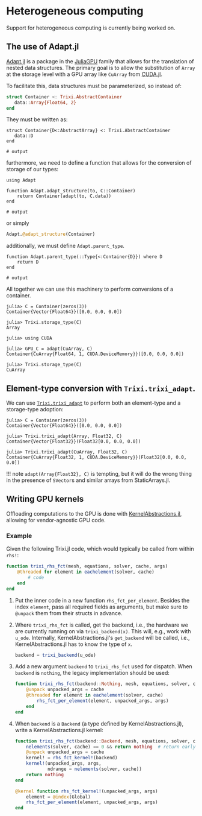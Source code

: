 # Heterogeneous computing

Support for heterogeneous computing is currently being worked on.

## The use of Adapt.jl

[Adapt.jl](https://github.com/JuliaGPU/Adapt.jl) is a package in the
[JuliaGPU](https://github.com/JuliaGPU) family that allows for
the translation of nested data structures. The primary goal is to allow the substitution of `Array` 
at the storage level with a GPU array like `CuArray` from [CUDA.jl](https://github.com/JuliaGPU/CUDA.jl).

To facilitate this, data structures must be parameterized, so instead of:

```julia
struct Container <: Trixi.AbstractContainer
   data::Array{Float64, 2}
end
```

They must be written as:

```jldoctest adapt; output = false, setup=:(import Trixi)
struct Container{D<:AbstractArray} <: Trixi.AbstractContainer
   data::D
end

# output

```

furthermore, we need to define a function that allows for the conversion of storage
of our types: 

```jldoctest adapt; output = false
using Adapt

function Adapt.adapt_structure(to, C::Container)
    return Container(adapt(to, C.data))
end

# output

```

or simply

```julia
Adapt.@adapt_structure(Container)
```

additionally, we must define `Adapt.parent_type`.

```jldoctest adapt; output = false
function Adapt.parent_type(::Type{<:Container{D}}) where D
    return D
end

# output

```

All together we can use this machinery to perform conversions of a container.

```jldoctest adapt
julia> C = Container(zeros(3))
Container{Vector{Float64}}([0.0, 0.0, 0.0])

julia> Trixi.storage_type(C)
Array
```


```julia-repl
julia> using CUDA

julia> GPU_C = adapt(CuArray, C)
Container{CuArray{Float64, 1, CUDA.DeviceMemory}}([0.0, 0.0, 0.0])

julia> Trixi.storage_type(C)
CuArray
```

## Element-type conversion with `Trixi.trixi_adapt`.

We can use [`Trixi.trixi_adapt`](@ref) to perform both an element-type and a storage-type adoption:

```jldoctest adapt
julia> C = Container(zeros(3))
Container{Vector{Float64}}([0.0, 0.0, 0.0])

julia> Trixi.trixi_adapt(Array, Float32, C)
Container{Vector{Float32}}(Float32[0.0, 0.0, 0.0])
```

```julia-repl
julia> Trixi.trixi_adapt(CuArray, Float32, C)
Container{CuArray{Float32, 1, CUDA.DeviceMemory}}(Float32[0.0, 0.0, 0.0])
```

!!! note
    `adapt(Array{Float32}, C)` is tempting, but it will do the wrong thing
    in the presence of `SVector`s and similar arrays from StaticArrays.jl.


## Writing GPU kernels

Offloading computations to the GPU is done with
[KernelAbstractions.jl](https://github.com/JuliaGPU/KernelAbstractions.jl),
allowing for vendor-agnostic GPU code.

### Example

Given the following Trixi.jl code, which would typically be called from within `rhs!`:

```julia
function trixi_rhs_fct(mesh, equations, solver, cache, args)
    @threaded for element in eachelement(solver, cache)
        # code
    end
end
```

1.  Put the inner code in a new function `rhs_fct_per_element`. Besides the index
    `element`, pass all required fields as arguments, but make sure to `@unpack` them from
    their structs in advance.

2.  Where `trixi_rhs_fct` is called, get the backend, i.e., the hardware we are currently
    running on via `trixi_backend(x)`.
    This will, e.g., work with `u_ode`. Internally, KernelAbstractions.jl's `get_backend`
    will be called, i.e., KernelAbstractions.jl has to know the type of `x`.

    ```julia
    backend = trixi_backend(u_ode)
    ```

3.  Add a new argument `backend` to `trixi_rhs_fct` used for dispatch.
    When `backend` is `nothing`, the legacy implementation should be used:
    ```julia
    function trixi_rhs_fct(backend::Nothing, mesh, equations, solver, cache, args)
        @unpack unpacked_args = cache
        @threaded for element in eachelement(solver, cache)
            rhs_fct_per_element(element, unpacked_args, args)
        end
    end
    ```

4.  When `backend` is a `Backend` (a type defined by KernelAbstractions.jl), write a
    KernelAbstractions.jl kernel:
    ```julia
    function trixi_rhs_fct(backend::Backend, mesh, equations, solver, cache, args)
        nelements(solver, cache) == 0 && return nothing  # return early when there are no elements
        @unpack unpacked_args = cache
        kernel! = rhs_fct_kernel!(backend)
        kernel!(unpacked_args, args,
                ndrange = nelements(solver, cache))
        return nothing
    end

    @kernel function rhs_fct_kernel!(unpacked_args, args)
        element = @index(Global)
        rhs_fct_per_element(element, unpacked_args, args)
    end
    ```